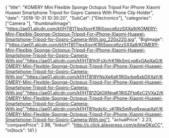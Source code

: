 {
	"title": "KOMERY Mini Flexible Sponge Octopus Tripod For iPhone Xiaomi Huawei Smartphone Tripod for Gopro Camera With Phone Clip Holder",
	"date": "2018-10-31 10:30:20",
	"SubCat": ["Electronics"],
	"categories": ["Camera "],
	"thumbnailImage": "https://ae01.alicdn.com/kf/HTB1TIpsXovrK1RjSspcq6zzSXXa9/KOMERY-Mini-Flexible-Sponge-Octopus-Tripod-For-iPhone-Xiaomi-Huawei-Smartphone-Tripod-for-Gopro-Camera-With.jpg_220x220.jpg",
	"BigImage": ["https://ae01.alicdn.com/kf/HTB1TIpsXovrK1RjSspcq6zzSXXa9/KOMERY-Mini-Flexible-Sponge-Octopus-Tripod-For-iPhone-Xiaomi-Huawei-Smartphone-Tripod-for-Gopro-Camera-With.jpg","https://ae01.alicdn.com/kf/HTB1h1FsXcfrK1RkSmLyq6xGApXaG/KOMERY-Mini-Flexible-Sponge-Octopus-Tripod-For-iPhone-Xiaomi-Huawei-Smartphone-Tripod-for-Gopro-Camera-With.jpg","https://ae01.alicdn.com/kf/HTB19YNsXe6sK1RjSsrbq6xbDXXaY/KOMERY-Mini-Flexible-Sponge-Octopus-Tripod-For-iPhone-Xiaomi-Huawei-Smartphone-Tripod-for-Gopro-Camera-With.jpg","https://ae01.alicdn.com/kf/HTB1ZQtOXNnaK1RjSZFtq6zC2VXa2/KOMERY-Mini-Flexible-Sponge-Octopus-Tripod-For-iPhone-Xiaomi-Huawei-Smartphone-Tripod-for-Gopro-Camera-With.jpg","https://ae01.alicdn.com/kf/HTB1IsdsXc_vK1RkSmRyq6xwupXaY/KOMERY-Mini-Flexible-Sponge-Octopus-Tripod-For-iPhone-Xiaomi-Huawei-Smartphone-Tripod-for-Gopro-Camera-With.jpg"],
	"actualPrice": 2.23,
	"comparePrice": 2.98,
	"linkurl": "http://s.click.aliexpress.com/e/biwDKsCC",
	"inStock": 141
}
